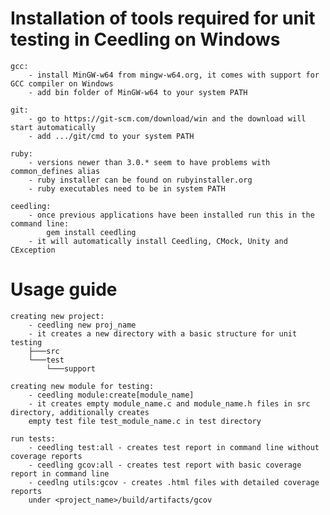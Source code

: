Installation of tools required for unit testing in Ceedling on Windows
========

	gcc:
		- install MinGW-w64 from mingw-w64.org, it comes with support for GCC compiler on Windows
		- add bin folder of MinGW-w64 to your system PATH
		
	git:
		- go to https://git-scm.com/download/win and the download will start automatically
		- add .../git/cmd to your system PATH
	
	ruby: 
		- versions newer than 3.0.* seem to have problems with common_defines alias
		- ruby installer can be found on rubyinstaller.org
		- ruby executables need to be in system PATH
		
	ceedling:
		- once previous applications have been installed run this in the command line:
			gem install ceedling
		- it will automatically install Ceedling, CMock, Unity and CException


Usage guide
===================

	creating new project:
		- ceedling new proj_name
		- it creates a new directory with a basic structure for unit testing
		├───src
		└───test
			└───support
	
	creating new module for testing:
		- ceedling module:create[module_name]
		- it creates empty module_name.c and module_name.h files in src directory, additionally creates
		empty test file test_module_name.c in test directory

	run tests:
		- ceedling test:all - creates test report in command line without coverage reports
		- ceedling gcov:all - creates test report with basic coverage report in command line
		- ceedlng utils:gcov - creates .html files with detailed coverage reports
		under <project_name>/build/artifacts/gcov
		
		
